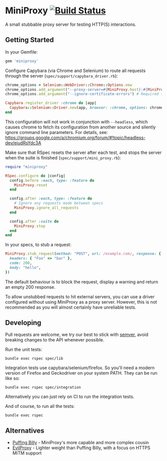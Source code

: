 # MiniProxy [![Build Status](https://travis-ci.org/conversation/miniproxy.svg?branch=master)](https://travis-ci.org/conversation/miniproxy)

A small stubbable proxy server for testing HTTP(S) interactions.


## Getting Started

In your Gemfile:

```ruby
gem 'miniproxy'
```

Configure Capybara (via Chrome and Selenium) to route all requests through the server (`spec/support/capybara_driver.rb`):

```ruby
chrome_options = Selenium::WebDriver::Chrome::Options.new
chrome_options.add_argument("--proxy-server=#{MiniProxy.host}:#{MiniProxy.port}")
chrome_options.add_argument("--ignore-certificate-errors") # Required to test HTTPS

Capybara.register_driver :chrome do |app|
  Capybara::Selenium::Driver.new(app, browser: :chrome, options: chrome_options)
end
```

This configuration will not work in conjunction with `--headless`, which causes chrome to fetch its configuration
from another source and silently ignore command line parameters. For details, see:
https://groups.google.com/a/chromium.org/forum/#!topic/headless-dev/eiudRsYdc3A

Make sure that RSpec resets the server after each test, and stops the server when the suite is finished (`spec/support/mini_proxy.rb`):

```ruby
require "miniproxy"

RSpec.configure do |config|
  config.before :each, type: :feature do
    MiniProxy.reset
  end

  config.after :each, type: :feature do
    # Ignore any requests made between specs
    MiniProxy.ignore_all_requests
  end

  config.after :suite do
    MiniProxy.stop
  end
end
```

In your specs, to stub a request:

```ruby
MiniProxy.stub_request(method: "POST", url: /example.com/, response: {
  headers: { "Foo" => "bar" },
  code: 200,
  body: "hello",
})
```

The default behaviour is to block the request, display a warning and return an empty 200 response.

To allow unstubbed requests to hit external servers, you can use a driver configured without using MiniProxy as a proxy server. However, this is not recommended as you will almost certainly have unreliable tests.

## Developing

Pull requests are welcome, we try our best to stick with [semver](https://semver.org/), avoid breaking changes to the API whenever possible.

Run the unit tests:

```
bundle exec rspec spec/lib
```

Integration tests use capybara/selenium/firefox. So you'll need a modern version of Firefox and Geckodriver on your system PATH. They can be run like so:

```
bundle exec rspec spec/integration
```

Alternatively you can just rely on CI to run the integration tests.

And of course, to run all the tests:

```
bundle exec rspec
```

## Alternatives

- [Puffing Billy](https://github.com/oesmith/puffing-billy) - MiniProxy's more capable and more complex cousin
- [EvilProxy](https://github.com/bbtfr/evil-proxy) - Lighter weight than Puffing Billy, with a focus on HTTPS MITM support
